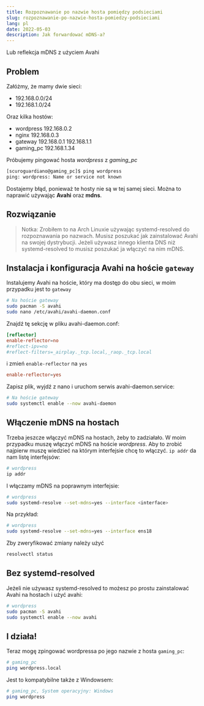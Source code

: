 ```yaml
---
title: Rozpoznawanie po nazwie hosta pomiędzy podsieciami
slug: rozpoznawanie-po-nazwie-hosta-pomiedzy-podsieciami
lang: pl
date: 2022-05-03
description: Jak forwardować mDNS-a?
---
```

Lub reflekcja mDNS z użyciem Avahi

## Problem
Załóżmy, że mamy dwie sieci:
- 192.168.0.0/24
- 192.168.1.0/24

Oraz kilka hostów:
- wordpress 192.168.0.2
- nginx 192.168.0.3
- gateway 192.168.0.1 192.168.1.1
- gaming_pc 192.168.1.34

Próbujemy pingować hosta *wordpress* z *gaming_pc*
```sh
[scuroguardiano@gaming_pc]$ ping wordpress
ping: wordpress: Name or service not known
```

Dostajemy błąd, ponieważ te hosty nie są w tej samej sieci. Można to naprawić używając **Avahi** oraz **mdns**.

## Rozwiązanie

> Notka: Zrobiłem to na Arch Linuxie używając systemd-resolved do rozpoznawania po nazwach. Musisz poszukać jak zainstalować Avahi na swojej dystrybucji. Jeżeli używasz innego klienta DNS niż systemd-resolved to musisz poszukać ja włączyć na nim mDNS.

## Instalacja i konfiguracja Avahi na hoście `gateway`
Instalujemy Avahi na hoście, który ma dostęp do obu sieci, w moim przypadku jest to `gateway`

```sh
# Na hoście gateway
sudo pacman -S avahi
sudo nano /etc/avahi/avahi-daemon.conf
```
Znajdź tę sekcję w pliku avahi-daemon.conf:
```conf
[reflector]
enable-reflector=no
#reflect-ipv=no
#reflect-filters=_airplay._tcp.local,_raop._tcp.local
```
i zmień `enable-reflector` na `yes`
```conf
enable-reflector=yes
```
Zapisz plik, wyjdź z nano i uruchom serwis avahi-daemon.service:
```sh
# Na hoście gateway
sudo systemctl enable --now avahi-daemon
```

## Włączenie mDNS na hostach
Trzeba jeszcze włączyć mDNS na hostach, żeby to zadziałało. W moim przypadku muszę włączyć mDNS na hoście *wordpress*. Aby to zrobić najpierw muszę wiedzieć na którym interfejsie chcę to włączyć. `ip addr` da nam listę interfejsów:
```sh
# wordpress
ip addr
```
I włączamy mDNS na poprawnym interfejsie:
```sh
# wordpress
sudo systemd-resolve --set-mdns=yes --interface <interface>
```
Na przykład:
```sh
# wordpress
sudo systemd-resolve --set-mdns=yes --interface ens18
```
Zby zweryfikować zmiany należy użyć
```sh
resolvectl status
```

## Bez systemd-resolved
Jeżeli nie używasz systemd-resolved to możesz po prostu zainstalować Avahi na hostach i użyć avahi:
```sh
# wordpress
sudo pacman -S avahi
sudo systemctl enable --now avahi
```

## I działa!
Teraz mogę zpingować wordpressa po jego nazwie z hosta `gaming_pc`:
```sh
# gaming_pc
ping wordpress.local
```
Jest to kompatybilne także z Windowsem:
```sh
# gaming_pc, System operacyjny: Windows
ping wordpress
```

